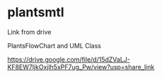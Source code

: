 # plantsmtl

Link from drive

PlantsFlowChart and UML Class

https://drive.google.com/file/d/15dZVaLJ-KF8EW7ljkOxjlh5xPF7ug_Pw/view?usp=share_link